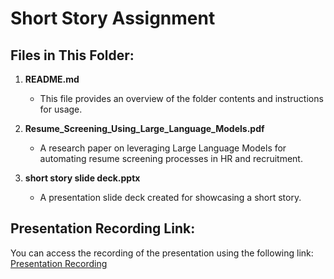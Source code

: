 # Short Story Assignment

## Files in This Folder:

1. **README.md**
   - This file provides an overview of the folder contents and instructions for usage.

2. **Resume_Screening_Using_Large_Language_Models.pdf**
   - A research paper on leveraging Large Language Models for automating resume screening processes in HR and recruitment.

3. **short story slide deck.pptx**
   - A presentation slide deck created for showcasing a short story.

## Presentation Recording Link:
You can access the recording of the presentation using the following link:
[Presentation Recording](https://drive.google.com/file/d/1VD-ESGt3suz-RCaZm2Mb980q9RWMzIag/view)
